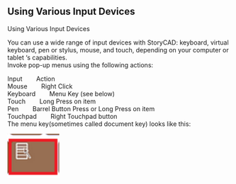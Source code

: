 ## Using Various Input Devices ##
Using Various Input Devices <br/>

You can use a wide range of input devices with StoryCAD:  keyboard, virtual keyboard, pen or stylus, mouse, and touch, depending on your computer or tablet ‘s capabilities. <br/>
Invoke pop-up menus using the following actions: <br/>

Input&nbsp;&nbsp;&nbsp;&nbsp;&nbsp;&nbsp;&nbsp;&nbsp;Action <br/>
Mouse&nbsp;&nbsp;&nbsp;&nbsp;&nbsp;&nbsp;&nbsp;&nbsp;Right Click <br/>
Keyboard&nbsp;&nbsp;&nbsp;&nbsp;&nbsp;&nbsp;&nbsp;&nbsp;Menu Key (see below) <br/>
Touch&nbsp;&nbsp;&nbsp;&nbsp;&nbsp;&nbsp;&nbsp;&nbsp;Long Press on item <br/>
Pen&nbsp;&nbsp;&nbsp;&nbsp;&nbsp;&nbsp;&nbsp;&nbsp;Barrel Button Press or Long Press on item <br/>
Touchpad&nbsp;&nbsp;&nbsp;&nbsp;&nbsp;&nbsp;&nbsp;&nbsp;Right Touchpad button <br/>
The menu key(sometimes called document key) looks like this:  <br/>

![](Keyboard-Right-Mouse-Key.png)

